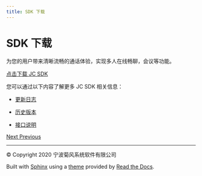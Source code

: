 ```yaml
---
title: SDK 下载
---
```

# SDK 下载

为您的用户带来清晰流畅的通话体验，实现多人在线畅聊，会议等功能。

[点击下载 JC
SDK](https://developer.juphoon.com/portal/cn/downloadsdk/download_sdk.php?filename=JC-SDK-Android-V2_1.tar.gz)

您可以通过以下内容了解更多 JC SDK 相关信息：

- [更新日志](https://developer.juphoon.com/cn/document/V2.1/sdk/log/android.php)

- [历史版本](https://developer.juphoon.com/cn/document/V2.1/sdk/version/android.php)

- [接口说明](https://developer.juphoon.com/portal/reference/V2.1/android/)

[Next
](../macOS/index.html "SDK 下载")
[
Previous](index.html "SDK 下载")

-----

© Copyright 2020 宁波菊风系统软件有限公司

Built with [Sphinx](http://sphinx-doc.org/) using a
[theme](https://github.com/rtfd/sphinx_rtd_theme) provided by [Read the
Docs](https://readthedocs.org).
